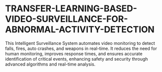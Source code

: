 # TRANSFER-LEARNING-BASED-VIDEO-SURVEILLANCE-FOR-ABNORMAL-ACTIVITY-DETECTION
This Intelligent Surveillance System automates video monitoring to detect falls, fires, auto crashes, and weapons in real-time. It reduces the need for human monitoring, improves response times, and ensures accurate identification of critical events, enhancing safety and security through advanced algorithms and real-time analysis.

